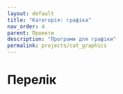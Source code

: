 ```yaml
---
layout: default
title: "Категорія: графіка"
nav_order: 4
parent: Проекти
description: "Програми для графіки"
permalink: projects/cat_graphics
---
```


# Перелік
